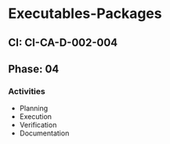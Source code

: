 # Executables-Packages

## CI: CI-CA-D-002-004
## Phase: 04

### Activities
- Planning
- Execution
- Verification
- Documentation
